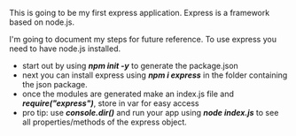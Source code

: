 This is going to be my first express application. 
Express is a framework based on node.js.

I'm going to document my steps for future reference.
To use express you need to have node.js installed.


- start out by using ***npm init -y*** to generate the package.json
- next you can install express using ***npm i express*** in the folder containing the json package.
- once the modules are generated make an index.js file and ***require("express")***, store in var for easy access
- pro tip: use ***console.dir()*** and run your app using ***node index.js*** to see all properties/methods of the express object.

